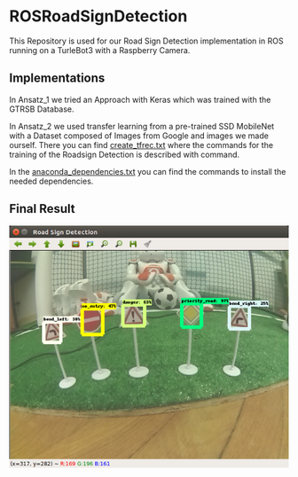 # ROSRoadSignDetection
This Repository is used for our Road Sign Detection implementation in ROS running on a TurleBot3 with a Raspberry Camera.

## Implementations

In Ansatz_1 we tried an Approach with Keras which was trained with the GTRSB Database.

In Ansatz_2 we used transfer learning from a pre-trained SSD MobileNet with a Dataset composed of Images from Google and images we made ourself. There you can find [create_tfrec.txt](Ansatz_2/create_tfrec.txt) where the commands for the training of the Roadsign Detection is described with command.

In the [anaconda_dependencies.txt](anaconda_dependencies.txt) you can find the commands to install the needed dependencies.

## Final Result

![Preview](Final_Result.png)
